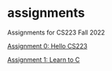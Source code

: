 # assignments
Assignments for CS223 Fall 2022

[Assignment 0: Hello CS223](https://brynmawr-cs223-f22.github.io/website/assts/asst00.html)

[Assignment 1: Learn to C](https://brynmawr-cs223-f22.github.io/website/assts/asst01.html)

